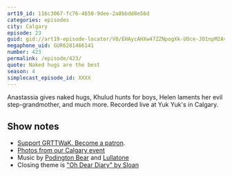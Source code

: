 ```yaml
---
art19_id: 116c3067-fc76-4650-9dee-2a8bbdd8e56d
categories: episodes
city: Calgary
episode: 23
guid: gid://art19-episode-locator/V0/EHAycAHXw47ZZNpogXk-UOce-JO1npM2AvSln3RRoKM
megaphone_uid: GUR6281466141
number: 423
permalink: /episode/423/
quote: Naked hugs are the best
season: 4
simplecast_episode_id: XXXX
---
```


Anastassia gives naked hugs, Khulud hunts for boys, Helen laments her evil step-grandmother, and much more. Recorded live at Yuk Yuk's in Calgary.

## Show notes
* [Support GRTTWaK. Become a patron](https://grownupsreadthingstheywroteaskids.com/support/?utm_source=podcast&utm_medium=referral&utm_campaign=423).
* [Photos from our Calgary event](https://www.facebook.com/media/set/?set=a.10155037693548600.1073741898.121054468599&type=1&l=b5ff253d42)
* Music by [Podington Bear](https://geo.itunes.apple.com/us/artist/podington-bear/id250459572?at=10lR7u&mt=1&app=music) and [Lullatone](https://geo.itunes.apple.com/us/artist/lullatone/id34467705?at=10lR7u&mt=1&app=music)
* Closing theme is ["Oh Dear Diary" by Sloan](http://sloan.spinshop.com/details/9850)
